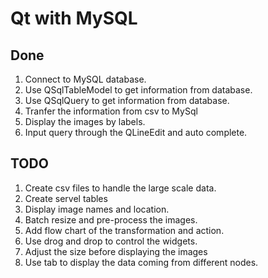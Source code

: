 # Qt with MySQL

## Done 
1. Connect to MySQL database.
2. Use QSqlTableModel to get information from database.
3. Use QSqlQuery to get information from database.
4. Tranfer the information from csv to MySql
5. Display the images by labels.
6. Input query through the QLineEdit and auto complete.

 
## TODO

1. Create csv files to handle the large scale data.
2. Create servel tables 
3. Display image names and location.
4. Batch resize and pre-process the images.
5. Add flow chart of the transformation and action. 
6. Use drog and drop to control the widgets.
7. Adjust the size before displaying the images 
8. Use tab to display the data coming from different nodes.
